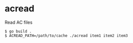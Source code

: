 # acread
Read AC files

```
$ go build .
$ ACREAD_PATH=/path/to/cache ./acread item1 item2 item3
```
